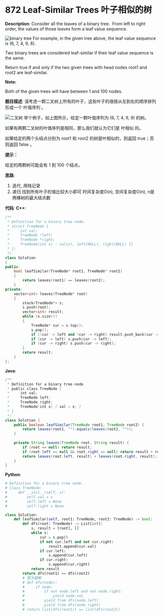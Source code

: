 # 872 Leaf-Similar Trees 叶子相似的树

__Description__:
Consider all the leaves of a binary tree.  From left to right order, the values of those leaves form a leaf value sequence.

![binary tree](https://s3-lc-upload.s3.amazonaws.com/uploads/2018/07/16/tree.png)
For example, in the given tree above, the leaf value sequence is (6, 7, 4, 9, 8).

Two binary trees are considered leaf-similar if their leaf value sequence is the same.

Return true if and only if the two given trees with head nodes root1 and root2 are leaf-similar.

__Note:__

Both of the given trees will have between 1 and 100 nodes.

__题目描述__:
请考虑一颗二叉树上所有的叶子，这些叶子的值按从左到右的顺序排列形成一个 叶值序列 。

![二叉树](https://s3-lc-upload.s3.amazonaws.com/uploads/2018/07/16/tree.png)
举个例子，如上图所示，给定一颗叶值序列为 (6, 7, 4, 9, 8) 的树。

如果有两颗二叉树的叶值序列是相同，那么我们就认为它们是 叶相似 的。

如果给定的两个头结点分别为 root1 和 root2 的树是叶相似的，则返回 true；否则返回 false 。

__提示：__

给定的两颗树可能会有 1 到 100 个结点。

__思路__:

1. 迭代, 用栈记录
2. 递归
找到所有叶子的值比较大小即可
时间复杂度O(n), 空间复杂度O(n), n是两棵树的最大结点数

__代码__:
__C++__:

```C++
/**
 * Definition for a binary tree node.
 * struct TreeNode {
 *     int val;
 *     TreeNode *left;
 *     TreeNode *right;
 *     TreeNode(int x) : val(x), left(NULL), right(NULL) {}
 * };
 */
class Solution 
{
public:
    bool leafSimilar(TreeNode* root1, TreeNode* root2) 
    {
        return leaves(root1) == leaves(root2);
    }
private:
    vector<int> leaves(TreeNode* root) 
    {
        stack<TreeNode*> s;
        s.push(root);
        vector<int> result;
        while (s.size())
        {
            TreeNode* cur = s.top();
            s.pop();
            if (!cur -> left and !cur -> right) result.push_back(cur -> val);
            if (cur -> left) s.push(cur -> left);
            if (cur -> right) s.push(cur -> right);
        }
        return result;
    }
};
```

__Java__:

```Java
/**
 * Definition for a binary tree node.
 * public class TreeNode {
 *     int val;
 *     TreeNode left;
 *     TreeNode right;
 *     TreeNode(int x) { val = x; }
 * }
 */
class Solution {
    public boolean leafSimilar(TreeNode root1, TreeNode root2) {
        return leaves(root1, "").equals(leaves(root2, ""));
    }
    
    private String leaves(TreeNode root, String result) {
        if (root == null) return result;
        if (root.left == null && root.right == null) return result + root.val;
        return leaves(root.left, result) + leaves(root.right, result);
    }
}
```

__Python__:

```Python
# Definition for a binary tree node.
# class TreeNode:
#     def __init__(self, x):
#         self.val = x
#         self.left = None
#         self.right = None

class Solution:
    def leafSimilar(self, root1: TreeNode, root2: TreeNode) -> bool:
        def dfs(root: TreeNode) -> List[int]:
            s, result = [root], []
            while s:
                cur = s.pop()
                if not cur.left and not cur.right:
                    result.append(cur.val)
                if cur.left:
                    s.append(cur.left)
                if cur.right:
                    s.append(cur.right)
            return result
        return dfs(root1) == dfs(root2)
        # 官方题解
        # def dfs(node):
        #     if node:
        #         if not node.left and not node.right:
        #             yield node.val
        #         yield from dfs(node.left)
        #         yield from dfs(node.right)
        # return list(dfs(root1)) == list(dfs(root2))
```
